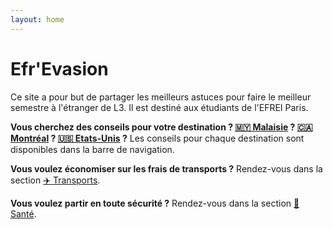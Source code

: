 ```yaml
---
layout: home
---
```


# Efr'Evasion

Ce site a pour but de partager les meilleurs astuces pour faire le meilleur semestre à l'étranger de L3. Il est destiné aux étudiants de l'EFREI Paris. 

**Vous cherchez des conseils pour votre destination ? [🇲🇾 Malaisie](/malaisie) ? [🇨🇦 Montréal](/montreal) ? [🇺🇸 Etats-Unis](/etats-unis) ?** Les conseils pour chaque destination sont disponibles dans la barre de navigation.

**Vous voulez économiser sur les frais de transports ?** Rendez-vous dans la section [✈️ Transports](/transports/).

**Vous voulez partir en toute sécurité ?** Rendez-vous dans la section [💊 Santé](/sante/).

